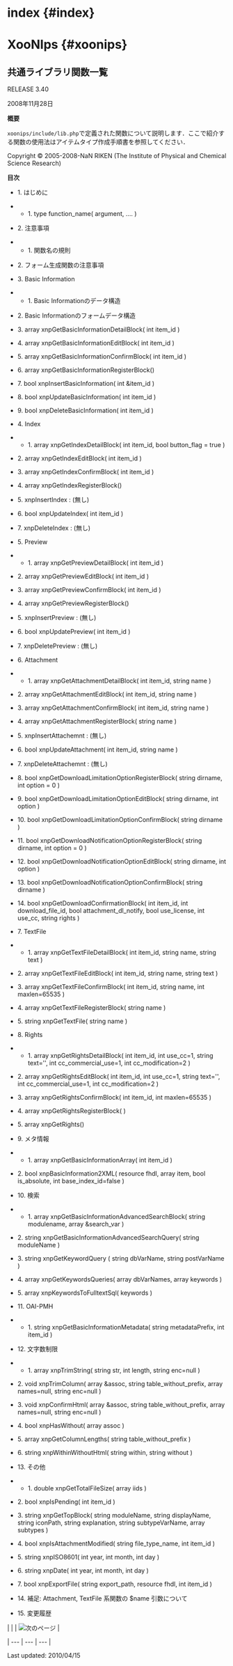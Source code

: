 # index {#index}

# XooNIps {#xoonips}

## 共通ライブラリ関数一覧

RELEASE 3.40

2008年11月28日

**概要**

`xoonips/include/lib.php`で定義された関数について説明します．ここで紹介する関数の使用法はアイテムタイプ作成手順書を参照してください．

Copyright © 2005-2008-NaN RIKEN (The Institute of Physical and Chemical Science Research)

**目次**



* 1\. はじめに

* * 1\. type function_name( argument, …. )

* 2\. 注意事項

* * 1\. 関数名の規則

 * 2\. フォーム生成関数の注意事項

* 3\. Basic Information

* * 1\. Basic Informationのデータ構造

 * 2\. Basic Informationのフォームデータ構造

 * 3\. array xnpGetBasicInformationDetailBlock( int item_id )

 * 4\. array xnpGetBasicInformationEditBlock( int item_id )

 * 5\. array xnpGetBasicInformationConfirmBlock( int item_id )

 * 6\. array xnpGetBasicInformationRegisterBlock()

 * 7\. bool xnpInsertBasicInformation( int &amp;item_id )

 * 8\. bool xnpUpdateBasicInformation( int item_id )

 * 9\. bool xnpDeleteBasicInformation( int item_id )

* 4\. Index

* * 1\. array xnpGetIndexDetailBlock( int item_id, bool button_flag = true )

 * 2\. array xnpGetIndexEditBlock( int item_id )

 * 3\. array xnpGetIndexConfirmBlock( int item_id )

 * 4\. array xnpGetIndexRegisterBlock()

 * 5\. xnpInsertIndex : (無し)

 * 6\. bool xnpUpdateIndex( int item_id )

 * 7\. xnpDeleteIndex : (無し)

* 5\. Preview

* * 1\. array xnpGetPreviewDetailBlock( int item_id )

 * 2\. array xnpGetPreviewEditBlock( int item_id )

 * 3\. array xnpGetPreviewConfirmBlock( int item_id )

 * 4\. array xnpGetPreviewRegisterBlock()

 * 5\. xnpInsertPreview : (無し)

 * 6\. bool xnpUpdatePreview( int item_id )

 * 7\. xnpDeletePreview : (無し)

* 6\. Attachment

* * 1\. array xnpGetAttachmentDetailBlock( int item_id, string name )

 * 2\. array xnpGetAttachmentEditBlock( int item_id, string name )

 * 3\. array xnpGetAttachmentConfirmBlock( int item_id, string name )

 * 4\. array xnpGetAttachmentRegisterBlock( string name )

 * 5\. xnpInsertAttachemnt : (無し)

 * 6\. bool xnpUpdateAttachment( int item_id, string name )

 * 7\. xnpDeleteAttachemnt : (無し)

 * 8\. bool xnpGetDownloadLimitationOptionRegisterBlock( string dirname, int option = 0 )

 * 9\. bool xnpGetDownloadLimitationOptionEditBlock( string dirname, int option )

 * 10\. bool xnpGetDownloadLimitationOptionConfirmBlock( string dirname )

 * 11\. bool xnpGetDownloadNotificationOptionRegisterBlock( string dirname, int option = 0 )

 * 12\. bool xnpGetDownloadNotificationOptionEditBlock( string dirname, int option )

 * 13\. bool xnpGetDownloadNotificationOptionConfirmBlock( string dirname )

 * 14\. bool xnpGetDownloadConfirmationBlock( int item_id, int download_file_id, bool attachment_dl_notify, bool use_license, int use_cc, string rights )

* 7\. TextFile

* * 1\. array xnpGetTextFileDetailBlock( int item_id, string name, string text )

 * 2\. array xnpGetTextFileEditBlock( int item_id, string name, string text )

 * 3\. array xnpGetTextFileConfirmBlock( int item_id, string name, int maxlen=65535 )

 * 4\. array xnpGetTextFileRegisterBlock( string name )

 * 5\. string xnpGetTextFile( string name )

* 8\. Rights

* * 1\. array xnpGetRightsDetailBlock( int item_id, int use_cc=1, string text=&#039;&#039;, int cc_commercial_use=1, int cc_modification=2 )

 * 2\. array xnpGetRightsEditBlock( int item_id, int use_cc=1, string text=&#039;&#039;, int cc_commercial_use=1, int cc_modification=2 )

 * 3\. array xnpGetRightsConfirmBlock( int item_id, int maxlen=65535 )

 * 4\. array xnpGetRightsRegisterBlock( )

 * 5\. array xnpGetRights()

* 9\. メタ情報

* * 1\. array xnpGetBasicInformationArray( int item_id )

 * 2\. bool xnpBasicInformation2XML( resource fhdl, array item, bool is_absolute, int base_index_id=false )

* 10\. 検索

* * 1\. array xnpGetBasicInformationAdvancedSearchBlock( string modulename, array &amp;search_var )

 * 2\. string xnpGetBasicInformationAdvancedSearchQuery( string moduleName )

 * 3\. string xnpGetKeywordQuery ( string dbVarName, string postVarName )

 * 4\. array xnpGetKeywordsQueries( array dbVarNames, array keywords )

 * 5\. array xnpKeywordsToFulltextSql( keywords )

* 11\. OAI-PMH

* * 1\. string xnpGetBasicInformationMetadata( string metadataPrefix, int item_id )

* 12\. 文字数制限

* * 1\. array xnpTrimString( string str, int length, string enc=null )

 * 2\. void xnpTrimColumn( array &amp;assoc, string table_without_prefix, array names=null, string enc=null )

 * 3\. void xnpConfirmHtml( array &amp;assoc, string table_without_prefix, array names=null, string enc=null )

 * 4\. bool xnpHasWithout( array assoc )

 * 5\. array xnpGetColumnLengths( string table_without_prefix )

 * 6\. string xnpWithinWithoutHtml( string within, string without )

* 13\. その他

* * 1\. double xnpGetTotalFileSize( array iids )

 * 2\. bool xnpIsPending( int item_id )

 * 3\. string xnpGetTopBlock( string moduleName, string displayName, string iconPath, string explanation, string subtypeVarName, array subtypes )

 * 4\. bool xnpIsAttachmentModified( string file_type_name, int item_id )

 * 5\. string xnpISO8601( int year, int month, int day )

 * 6\. string xnpDate( int year, int month, int day )

 * 7\. bool xnpExportFile( string export_path, resource fhdl, int item_id )

* 14\. 補足: Attachment, TextFile 系関数の $name 引数について

* 15\. 変更履歴

| | | ![次のページ](../../assets/commonlib/next.gif) |

| --- | --- | --- |

Last updated: 2010/04/15



